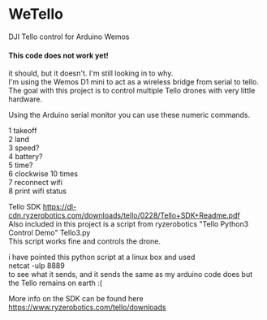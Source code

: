 # WeTello
DJI Tello control for Arduino Wemos

#### This code does not work yet!
it should, but it doesn't. I'm still looking in to why.  
I'm using the Wemos D1 mini to act as a wireless bridge from serial to tello.  
The goal with this project is to control multiple Tello drones with very little hardware.

Using the Arduino serial monitor you can use these numeric commands.

1 takeoff  
2 land  
3 speed?  
4 battery?  
5 time?  
6 clockwise 10 times  
7 reconnect wifi  
8 print wifi status  


Tello SDK https://dl-cdn.ryzerobotics.com/downloads/tello/0228/Tello+SDK+Readme.pdf  
Also included in this project is a script from ryzerobotics "Tello Python3 Control Demo" Tello3.py  
This script works fine and controls the drone.

i have pointed this python script at a linux box and used  
 netcat -ulp 8889  
to see what it sends, and it sends the same as my arduino code does but the Tello remains on earth :(

More info on the SDK can be found here https://www.ryzerobotics.com/tello/downloads

